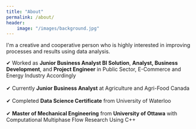 ```yaml
---
title: "About"
permalink: /about/
header:
    image: "/images/background.jpg"
---
```


I'm a creative and cooperative person who is highly interested in improving processes and results using data analysis.

&#10004; Worked as **Junior Business Analyst BI Solution**, **Analyst, Business Development**, and **Project Engineer** in Public Sector, E-Commerce and Energy Industry Accordingly<br><br>
&#10004; Currently **Junior Business Analyst** at Agriculture and Agri-Food Canada<br><br>
&#10004; Completed **Data Science Certificate** from University of Waterloo <br><br>
&#10004; **Master of Mechanical Engineering** from **University of Ottawa** with Computational Multiphase Flow Research Using C++
